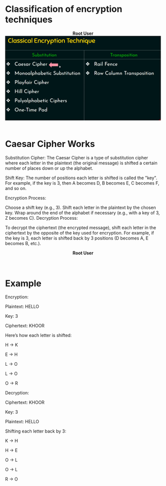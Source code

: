 # Classification of encryption techniques

<p align="center">
<b>Root User</b>
<br/>
  <img src="Classical encryption Technique.png"/>
<br/>
<br/>
</p>




# Caesar Cipher Works

Substitution Cipher: The Caesar Cipher is a type of substitution cipher where each letter in the plaintext (the original message) is shifted a certain number of places down or up the alphabet.

Shift Key: The number of positions each letter is shifted is called the "key". For example, if the key is 3, then A becomes D, B becomes E, C becomes F, and so on.

Encryption Process:

Choose a shift key (e.g., 3).
Shift each letter in the plaintext by the chosen key.
Wrap around the end of the alphabet if necessary (e.g., with a key of 3, Z becomes C).
Decryption Process:

To decrypt the ciphertext (the encrypted message), shift each letter in the ciphertext by the opposite of the key used for encryption.
For example, if the key is 3, each letter is shifted back by 3 positions (D becomes A, E becomes B, etc.).

<p align="center">
<b>Root User</b>
<br/>
  <img src=""/>
<br/>
<br/>
</p>

# Example
Encryption:

Plaintext: HELLO

Key: 3

Ciphertext: KHOOR

Here’s how each letter is shifted:

H -> K

E -> H

L -> O

L -> O

O -> R

Decryption:

Ciphertext: KHOOR

Key: 3

Plaintext: HELLO

Shifting each letter back by 3:

K -> H

H -> E

O -> L

O -> L

R -> O
